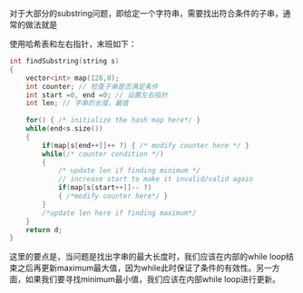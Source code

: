对于大部分的substring问题，即给定一个字符串，需要找出符合条件的子串，通常的做法就是

使用哈希表和左右指针，末班如下：

```c++
int findSubstring(string s)
{
    vector<int> map(128,0);
    int counter; // 检查子串是否满足条件
    int start =0, end =0; // 设置左右指针
    int len; // 字串的长度，最值
    
    for() { /* initialize the hash map here*/ }
    while(end<s.size())
    {
        if(map[s[end++]]++ ?) { /* modify counter here */ }
        while(/* counter condition */)
        {
            /* update len if finding minimum */
            // increase start to make it invalid/valid again
            if(map[s[start++]]-- ?)
            { /*modify counter here*/ }
        }
        /*update len here if finding maximum*/
    }
    return d;
}
```

这里的要点是，当问题是找出字串的最大长度时，我们应该在内部的while loop结束之后再更新maximum最大值，因为while此时保证了条件的有效性。另一方面，如果我们要寻找minimum最小值，我们应该在内部while loop进行更新。

